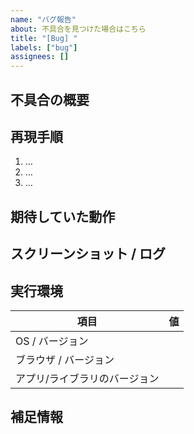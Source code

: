 ```yaml
---
name: "バグ報告"
about: 不具合を見つけた場合はこちら
title: "[Bug] "
labels: ["bug"]
assignees: []
---
```


## 不具合の概要
<!-- 例: ログインボタンをクリックしても反応しない -->

## 再現手順
1. …
2. …
3. …

## 期待していた動作
<!-- 例: ボタンを押すとダッシュボードへ遷移する -->

## スクリーンショット / ログ
<!-- 必要に応じて画像やコンソールログを貼り付け -->

## 実行環境
| 項目 | 値 |
| ---- | --- |
| OS / バージョン |  |
| ブラウザ / バージョン |  |
| アプリ/ライブラリのバージョン |  |

## 補足情報
<!-- 追加で共有したい情報があれば -->
